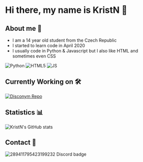 # Hi there, my name is KristN 👋

## About me 🚀

 - I am a 14 year old student from the Czech Republic
 - I started to learn code in April 2020
 - I usually code in Python & Javascript but I also like HTML and sometimes even CSS

<img alt="Python" src="https://img.shields.io/badge/python-%2314354C.svg?style=for-the-badge&logo=python&logoColor=white"/> <img alt="HTML5" src="https://img.shields.io/badge/html5-%23E34F26.svg?style=for-the-badge&logo=html5&logoColor=white"/> <img alt="JS" src="https://img.shields.io/badge/javascript-%23323330.svg?style=for-the-badge&logo=javascript&logoColor=%23F7DF1E"/>

## Currently Working on 🛠️
[![Disconym Repo](https://github-readme-stats.vercel.app/api/pin/?username=Exanlv&repo=Exan&show_icons=true&theme=tokyonight)](https://github.com/KristN1/cube_appeals)

## Statistics 📊
![KristN's GitHub stats](https://github-readme-stats.vercel.app/api?username=KristN1&show_icons=true&theme=tokyonight)

## Contact 📧

![289411795423199232 Discord badge](https://dcbadge.vercel.app/api/shield/bot/289411795423199232?theme=discord)
